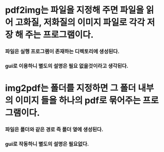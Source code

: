 # pdf2img는 파일을 지정해 주면 파일을 읽어 고화질, 저화질의 이미지 파일로 각각 저장 해 주는 프로그램이다.

### 파일은 실행 프로그램이 존재하는 디렉토리에 생성된다.

### gui로 이용하니 별도의 설명은 필요 없을것이라고 생각된다.

# img2pdf는 폴더를 지정하면 그 폴더 내부의 이미지 들을 하나의 pdf로 묶어주는 프로그램이다.

### 파일은 폴더와 같은 경로 즉 폴더 옆에 생성된다.

### gui로 작동하니 별도의 설명은 필요없다.
